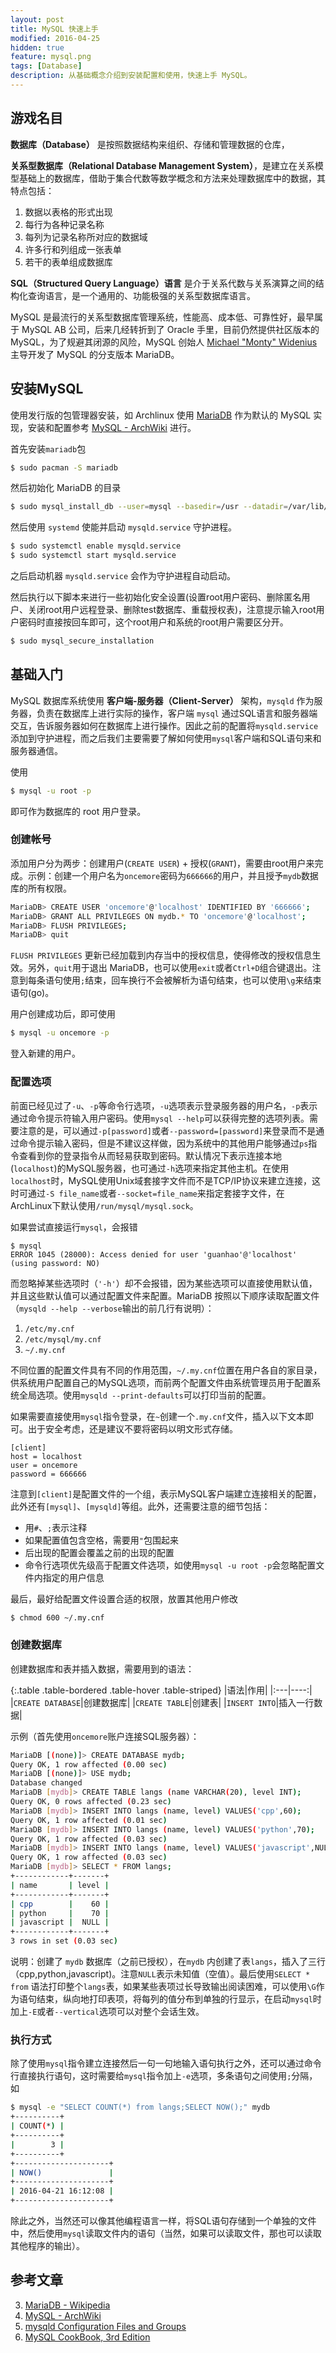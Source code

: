 ```yaml
---
layout: post
title: MySQL 快速上手
modified: 2016-04-25
hidden: true
feature: mysql.png
tags: [Database]
description: 从基础概念介绍到安装配置和使用，快速上手 MySQL。
---
```


## 游戏名目

**数据库（Database）** 是按照数据结构来组织、存储和管理数据的仓库，

**关系型数据库（Relational Database Management System）**，是建立在关系模型基础上的数据库，借助于集合代数等数学概念和方法来处理数据库中的数据，其特点包括：

1. 数据以表格的形式出现
2. 每行为各种记录名称
3. 每列为记录名称所对应的数据域
4. 许多行和列组成一张表单
5. 若干的表单组成数据库

**SQL（Structured Query Language）语言** 是介于关系代数与关系演算之间的结构化查询语言，是一个通用的、功能极强的关系型数据库语言。

MySQL 是最流行的关系型数据库管理系统，性能高、成本低、可靠性好，最早属于 MySQL AB 公司，后来几经转折到了 Oracle 手里，目前仍然提供社区版本的 MySQL，为了规避其闭源的风险，MySQL 创始人 [Michael "Monty" Widenius](https://en.wikipedia.org/wiki/Michael_Widenius) 主导开发了 MySQL 的分支版本 MariaDB。

## 安装MySQL

使用发行版的包管理器安装，如 Archlinux 使用 [MariaDB](https://mariadb.org/) 作为默认的 MySQL 实现，安装和配置参考 [MySQL - ArchWiki](https://wiki.archlinux.org/index.php/MySQL) 进行。

首先安装`mariadb`包

```bash
$ sudo pacman -S mariadb
```

然后初始化 MariaDB 的目录

```bash
$ sudo mysql_install_db --user=mysql --basedir=/usr --datadir=/var/lib/mysql
```

然后使用 `systemd` 使能并启动 `mysqld.service` 守护进程。

```bash
$ sudo systemctl enable mysqld.service
$ sudo systemctl start mysqld.service
```

之后启动机器 `mysqld.service` 会作为守护进程自动启动。

然后执行以下脚本来进行一些初始化安全设置(设置root用户密码、删除匿名用户、关闭root用户远程登录、删除test数据库、重载授权表)，注意提示输入root用户密码时直接按回车即可，这个root用户和系统的root用户需要区分开。

```bash
$ sudo mysql_secure_installation
```

## 基础入门

MySQL 数据库系统使用 **客户端-服务器（Client-Server）** 架构，`mysqld` 作为服务器，负责在数据库上进行实际的操作，客户端 `mysql` 通过SQL语言和服务器端交互，告诉服务器如何在数据库上进行操作。因此之前的配置将`mysqld.service` 添加到守护进程，而之后我们主要需要了解如何使用`mysql`客户端和SQL语句来和服务器通信。

使用

```bash
$ mysql -u root -p
```

即可作为数据库的 root 用户登录。

### 创建帐号

添加用户分为两步：创建用户(`CREATE USER`) + 授权(`GRANT`)，需要由root用户来完成。示例：创建一个用户名为`oncemore`密码为`666666`的用户，并且授予`mydb`数据库的所有权限。

```bash
MariaDB> CREATE USER 'oncemore'@'localhost' IDENTIFIED BY '666666';
MariaDB> GRANT ALL PRIVILEGES ON mydb.* TO 'oncemore'@'localhost';
MariaDB> FLUSH PRIVILEGES;
MariaDB> quit
```

`FLUSH PRIVILEGES` 更新已经加载到内存当中的授权信息，使得修改的授权信息生效。另外，`quit`用于退出 MariaDB，也可以使用`exit`或者`Ctrl+D`组合键退出。注意到每条语句使用`;`结束，回车换行不会被解析为语句结束，也可以使用`\g`来结束语句(go)。

用户创建成功后，即可使用

```bash
$ mysql -u oncemore -p
```

登入新建的用户。

### 配置选项

前面已经见过了`-u`、`-p`等命令行选项，`-u`选项表示登录服务器的用户名，`-p`表示通过命令提示符输入用户密码。使用`mysql --help`可以获得完整的选项列表。需要注意的是，可以通过`-p[password]`或者`--password=[password]`来登录而不是通过命令提示输入密码，但是不建议这样做，因为系统中的其他用户能够通过`ps`指令查看到你的登录指令从而轻易获取到密码。默认情况下表示连接本地(`localhost`)的MySQL服务器，也可通过`-h`选项来指定其他主机。在使用`localhost`时，MySQL使用Unix域套接字文件而不是TCP/IP协议来建立连接，这时可通过`-S file_name`或者`--socket=file_name`来指定套接字文件，在ArchLinux下默认使用`/run/mysql/mysql.sock`。

如果尝试直接运行`mysql`，会报错

```
$ mysql
ERROR 1045 (28000): Access denied for user 'guanhao'@'localhost' (using password: NO)
```

而忽略掉某些选项时（`'-h'`）却不会报错，因为某些选项可以直接使用默认值，并且这些默认值可以通过配置文件来配置。MariaDB 按照以下顺序读取配置文件（`mysqld --help --verbose`输出的前几行有说明）：

1. `/etc/my.cnf`
2. `/etc/mysql/my.cnf`
3. `~/.my.cnf`

不同位置的配置文件具有不同的作用范围，`~/.my.cnf`位置在用户各自的家目录，供系统用户配置自己的MySQL选项，而前两个配置文件由系统管理员用于配置系统全局选项。使用`mysqld --print-defaults`可以打印当前的配置。

如果需要直接使用`mysql`指令登录，在`~`创建一个`.my.cnf`文件，插入以下文本即可。出于安全考虑，还是建议不要将密码以明文形式存储。

```
[client]
host = localhost
user = oncemore
password = 666666
```

注意到`[client]`是配置文件的一个组，表示MySQL客户端建立连接相关的配置，此外还有`[mysql]`、`[mysqld]`等组。此外，还需要注意的细节包括：

* 用`#`、`;`表示注释
* 如果配置值包含空格，需要用`"`包围起来
* 后出现的配置会覆盖之前的出现的配置
* 命令行选项优先级高于配置文件选项，如使用`mysql -u root -p`会忽略配置文件内指定的用户信息

最后，最好给配置文件设置合适的权限，放置其他用户修改

```bash
$ chmod 600 ~/.my.cnf
```

### 创建数据库

创建数据库和表并插入数据，需要用到的语法：

{:.table .table-bordered .table-hover .table-striped}
|语法|作用|
|:---|----:|
|`CREATE DATABASE`|创建数据库|
|`CREATE TABLE`|创建表|
|`INSERT INTO`|插入一行数据|

示例（首先使用`oncemore`账户连接SQL服务器）：

```bash
MariaDB [(none)]> CREATE DATABASE mydb;
Query OK, 1 row affected (0.00 sec)
MariaDB [(none)]> USE mydb;
Database changed
MariaDB [mydb]> CREATE TABLE langs (name VARCHAR(20), level INT);
Query OK, 0 rows affected (0.23 sec)
MariaDB [mydb]> INSERT INTO langs (name, level) VALUES('cpp',60);
Query OK, 1 row affected (0.01 sec)
MariaDB [mydb]> INSERT INTO langs (name, level) VALUES('python',70);
Query OK, 1 row affected (0.03 sec)
MariaDB [mydb]> INSERT INTO langs (name, level) VALUES('javascript',NULL);
Query OK, 1 row affected (0.03 sec)
MariaDB [mydb]> SELECT * FROM langs;
+------------+-------+
| name       | level |
+------------+-------+
| cpp        |    60 |
| python     |    70 |
| javascript |  NULL |
+------------+-------+
3 rows in set (0.03 sec)
```

说明：创建了 `mydb` 数据库（之前已授权），在`mydb` 内创建了表`langs`，插入了三行（cpp,python,javascript)。注意`NULL`表示未知值（空值）。最后使用`SELECT * from` 语法打印整个`langs`表，如果某些表项过长导致输出阅读困难，可以使用`\G`作为语句结束，纵向地打印表项，将每列的值分布到单独的行显示，在启动`mysql`时加上`-E`或者`--vertical`选项可以对整个会话生效。

### 执行方式

除了使用`mysql`指令建立连接然后一句一句地输入语句执行之外，还可以通过命令行直接执行语句，这时需要给`mysql`指令加上`-e`选项，多条语句之间使用`;`分隔，如

```bash
$ mysql -e "SELECT COUNT(*) from langs;SELECT NOW();" mydb
+----------+
| COUNT(*) |
+----------+
|        3 |
+----------+
+---------------------+
| NOW()               |
+---------------------+
| 2016-04-21 16:12:08 |
+---------------------+
```

除此之外，当然还可以像其他编程语言一样，将SQL语句存储到一个单独的文件中，然后使用`mysql`读取文件内的语句（当然，如果可以读取文件，那也可以读取其他程序的输出）。

## 参考文章

3. [MariaDB - Wikipedia](https://zh.wikipedia.org/wiki/MariaDB)
1. [MySQL - ArchWiki](https://wiki.archlinux.org/index.php/MySQL)
2. [mysqld Configuration Files and Groups](https://mariadb.com/kb/en/mariadb/mysqld-configuration-files-and-groups/)
4. [MySQL CookBook, 3rd Edition](http://shop.oreilly.com/product/0636920032274.do)
